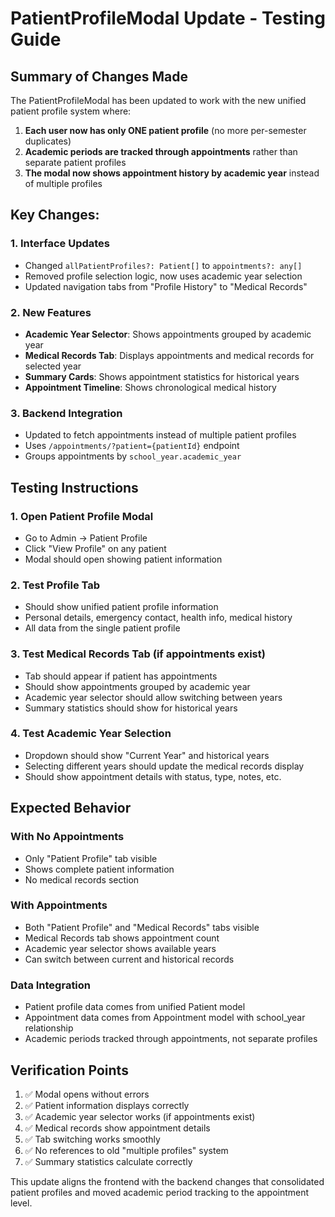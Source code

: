 # PatientProfileModal Update - Testing Guide

## Summary of Changes Made

The PatientProfileModal has been updated to work with the new unified patient profile system where:

1. **Each user now has only ONE patient profile** (no more per-semester duplicates)
2. **Academic periods are tracked through appointments** rather than separate patient profiles
3. **The modal now shows appointment history by academic year** instead of multiple profiles

## Key Changes:

### 1. Interface Updates
- Changed `allPatientProfiles?: Patient[]` to `appointments?: any[]`
- Removed profile selection logic, now uses academic year selection
- Updated navigation tabs from "Profile History" to "Medical Records"

### 2. New Features
- **Academic Year Selector**: Shows appointments grouped by academic year
- **Medical Records Tab**: Displays appointments and medical records for selected year
- **Summary Cards**: Shows appointment statistics for historical years
- **Appointment Timeline**: Shows chronological medical history

### 3. Backend Integration
- Updated to fetch appointments instead of multiple patient profiles
- Uses `/appointments/?patient={patientId}` endpoint
- Groups appointments by `school_year.academic_year`

## Testing Instructions

### 1. Open Patient Profile Modal
- Go to Admin → Patient Profile
- Click "View Profile" on any patient
- Modal should open showing patient information

### 2. Test Profile Tab
- Should show unified patient profile information
- Personal details, emergency contact, health info, medical history
- All data from the single patient profile

### 3. Test Medical Records Tab (if appointments exist)
- Tab should appear if patient has appointments
- Should show appointments grouped by academic year
- Academic year selector should allow switching between years
- Summary statistics should show for historical years

### 4. Test Academic Year Selection
- Dropdown should show "Current Year" and historical years
- Selecting different years should update the medical records display
- Should show appointment details with status, type, notes, etc.

## Expected Behavior

### With No Appointments
- Only "Patient Profile" tab visible
- Shows complete patient information
- No medical records section

### With Appointments
- Both "Patient Profile" and "Medical Records" tabs visible
- Medical Records tab shows appointment count
- Academic year selector shows available years
- Can switch between current and historical records

### Data Integration
- Patient profile data comes from unified Patient model
- Appointment data comes from Appointment model with school_year relationship
- Academic periods tracked through appointments, not separate profiles

## Verification Points

1. ✅ Modal opens without errors
2. ✅ Patient information displays correctly
3. ✅ Academic year selector works (if appointments exist)
4. ✅ Medical records show appointment details
5. ✅ Tab switching works smoothly
6. ✅ No references to old "multiple profiles" system
7. ✅ Summary statistics calculate correctly

This update aligns the frontend with the backend changes that consolidated patient profiles and moved academic period tracking to the appointment level.

